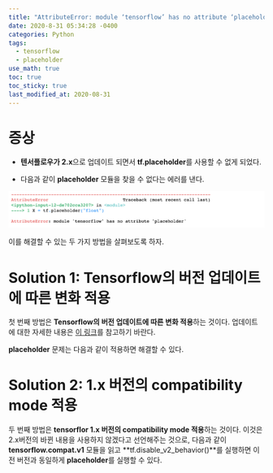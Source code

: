 ```yaml
---
title: "AttributeError: module ‘tensorflow’ has no attribute ‘placeholder' 해결 방법"
date: 2020-8-31 05:34:28 -0400
categories: Python
tags:
  - tensorflow 
  - placeholder
use_math: true
toc: true
toc_sticky: true
last_modified_at: 2020-08-31
---
```


# 증상 

* **텐서플로우가 2.x**으로 업데이트 되면서 **tf.placeholder**를 사용할 수 없게 되었다. 

<script src="https://gist.github.com/gimoonnam/116dae24c5d91a128b36ffb85aa28701.js"></script>

* 다음과 같이 **placeholder** 모듈을 찾을 수 없다는 에러를 낸다. 

<img src="/assets/images/tf_placeholder_error.png" width="800px" >



이를 해결할 수 있는 두 가지 방법을 살펴보도록 하자. 

# Solution 1: Tensorflow의 버전 업데이트에 따른 변화 적용 

첫 번째 방법은 **Tensorflow의 버전 업데이트에 따른 변화 적용**하는 것이다. 업데이트에 대한 자세한 내용은 [이 링크](https://www.tensorflow.org/guide/migrate)를 참고하기 바란다. 

**placeholder** 문제는 다음과 같이 적용하면 해결할 수 있다. 

<script src="https://gist.github.com/gimoonnam/224fdfa50c17e29d9fcae4dd6757626a.js"></script>


# Solution 2: 1.x 버전의 compatibility mode 적용 

두 번째 방법은 **tensorflor 1.x 버전의 compatibility mode 적용**하는 것이다. 이것은 2.x버전의 바뀐 내용을 사용하지 않겠다고 선언해주는 것으로, 
다음과 같이 **tensorflow.compat.v1** 모듈을 읽고 **tf.disable_v2_behavior()**를 실행하면 이전 버전과 동일하게 **placeholder**를 실행할 수 있다. 

<script src="https://gist.github.com/gimoonnam/3b057a0a2ad8fcdc698509e56e055ead.js"></script>


